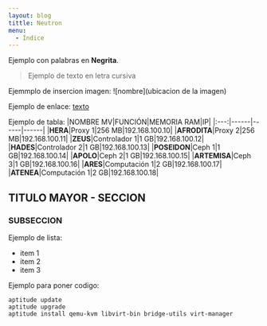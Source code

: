 ```yaml
---
layout: blog
tittle: Neutron
menu:
  - Índice
---
```


Ejemplo con palabras en **Negrita**.

>Ejemplo de texto en letra cursiva

Ejemmplo de insercion imagen:
![nombre](ubicacion de la imagen)

Ejemplo de enlace:
[texto](url)

Ejemplo de tabla:
|NOMBRE MV|FUNCIÓN|MEMORIA RAM|IP|
|:---:|------|------|------|
|**HERA**|Proxy 1|256 MB|192.168.100.10|
|**AFRODITA**|Proxy 2|256 MB|192.168.100.11|
|**ZEUS**|Controlador 1|1 GB|192.168.100.12|
|**HADES**|Controlador 2|1 GB|192.168.100.13|
|**POSEIDON**|Ceph 1|1 GB|192.168.100.14|
|**APOLO**|Ceph 2|1 GB|192.168.100.15|
|**ARTEMISA**|Ceph 3|1 GB|192.168.100.16|
|**ARES**|Computación 1|2 GB|192.168.100.17|
|**ATENEA**|Computación 1|2 GB|192.168.100.18|

## TITULO MAYOR - SECCION

### SUBSECCION

Ejemplo de lista:

+ item 1
+ item 2
+ item 3

Ejemplo para poner codigo:
~~~
aptitude update
aptitude upgrade
aptitude install qemu-kvm libvirt-bin bridge-utils virt-manager
~~~